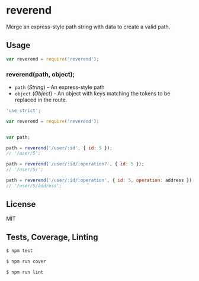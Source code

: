 # reverend

Merge an express-style path string with data to create a valid path.

## Usage
```javascript
var reverend = require('reverend');
```

### reverend(path, object);
* `path`  (*String*) - An express-style path
* `object` (*Object*) - An object with keys matching the tokens to be replaced in the route.

```javascript
'use strict';

var reverend = require('reverend');


var path;

path = reverend('/user/:id', { id: 5 });
// '/user/5';

path = reverend('/user/:id/:operation?', { id: 5 });
// '/user/5/';

path = reverend('/user/:id/:operation', { id: 5, operation: address });
// '/user/5/address';
```

## License
MIT

## Tests, Coverage, Linting
```javascript
$ npm test
```
```javascript
$ npm run cover
```
```javsacript
$ npm run lint
```
